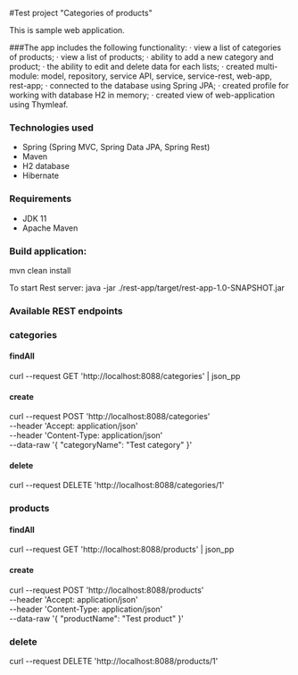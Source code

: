 #Test project "Categories of products"


This is sample web application.

###The app includes the following functionality:
·   view a list of categories of products;
·   view a list of products;
·   ability to add a new category and product;
·   the ability to edit and delete data for each lists;
·   created multi-module: model, repository, service API, service, service-rest, web-app, rest-app;
·   connected to the database using Spring JPA;
·   created profile for working with database H2 in memory;
·   created view of web-application using Thymleaf.
 
### Technologies used
- Spring (Spring MVC, Spring Data JPA, Spring Rest)
- Maven
- H2 database
- Hibernate



### Requirements

* JDK 11
* Apache Maven

### Build application:

mvn clean install

To start Rest server:
java -jar ./rest-app/target/rest-app-1.0-SNAPSHOT.jar

### Available REST endpoints 

###  categories

#### findAll

curl --request GET 'http://localhost:8088/categories' | json_pp

#### create

curl --request POST 'http://localhost:8088/categories' \
--header 'Accept: application/json' \
--header 'Content-Type: application/json' \
--data-raw '{
	"categoryName": "Test category"
}'

#### delete

curl --request DELETE 'http://localhost:8088/categories/1'

###  products

#### findAll

curl --request GET 'http://localhost:8088/products' | json_pp

#### create

curl --request POST 'http://localhost:8088/products' \
--header 'Accept: application/json' \
--header 'Content-Type: application/json' \
--data-raw '{
	"productName": "Test product"
}'

### delete

curl --request DELETE 'http://localhost:8088/products/1'


